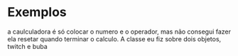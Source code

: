 # Exemplos
a caulculadora é só colocar o numero e o operador, mas não consegui fazer ela resetar quando terminar o calculo. A classe eu fiz sobre dois objetos, twitch e buba
